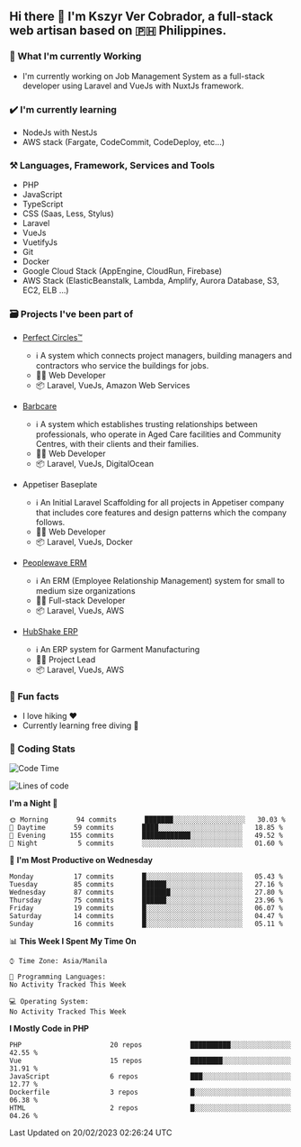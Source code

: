 ## Hi there 👋 I'm Kszyr Ver Cobrador, a full-stack web artisan based on 🇵🇭 Philippines.

### 🚀 What I'm currently Working

- I'm currently working on Job Management System as a full-stack developer using Laravel and VueJs with NuxtJs framework.

### ✔️ I'm currently learning

- NodeJs with NestJs
- AWS stack (Fargate, CodeCommit, CodeDeploy, etc...)

### ⚒️ Languages, Framework, Services and Tools
- PHP
- JavaScript
- TypeScript
- CSS (Saas, Less, Stylus)
- Laravel
- VueJs
- VuetifyJs
- Git
- Docker
- Google Cloud Stack (AppEngine, CloudRun, Firebase)
- AWS Stack (ElasticBeanstalk, Lambda, Amplify, Aurora Database, S3, EC2, ELB ...)


### 🗃 Projects I've been part of

- <a href="https://perfectcircles.com.au/" target="_blank">Perfect Circles™</a>

  - ℹ️ A system which connects project managers, building managers and contractors who service the buildings for jobs.
  - 👨‍💻 Web Developer
  - 📦 Laravel, VueJs, Amazon Web Services

- <a href="https://appetiser.com.au/portfolio/barbcare" target="_blank">Barbcare</a>

  - ℹ️ A system which establishes trusting relationships between professionals, who operate in Aged Care facilities and Community Centres, with their clients and their families.
  - 👨‍💻 Web Developer
  - 📦 Laravel, VueJs, DigitalOcean

- Appetiser Baseplate

  - ℹ️ An Initial Laravel Scaffolding for all projects in Appetiser company that includes core features and design patterns which the company follows.
  - 👨‍💻 Web Developer
  - 📦 Laravel, VueJs, Docker

- <a href="https://peoplewave.co" target="_blank">Peoplewave ERM</a>

  - ℹ️ An ERM (Employee Relationship Management) system for small to medium size organizations
  - 👨‍💻 Full-stack Developer
  - 📦 Laravel, VueJs, AWS

- <a href="https://www.posbang.com/garment-erp" target="_blank">HubShake ERP</a>

  - ℹ️ An ERP system for Garment Manufacturing
  - 👨‍💻 Project Lead
  - 📦 Laravel, VueJs, AWS

### 🌴 Fun facts

- I love hiking ❤️
- Currently learning free diving 🥽

### 🌟 Coding Stats

<!-- WakaTime Stats -->

<!--START_SECTION:waka-->
![Code Time](http://img.shields.io/badge/Code%20Time-2%2C996%20hrs%2019%20mins-blue)

![Lines of code](https://img.shields.io/badge/From%20Hello%20World%20I%27ve%20Written-920%20Thousand%20lines%20of%20code-blue)

**I'm a Night 🦉** 

```text
🌞 Morning       94 commits       ███████░░░░░░░░░░░░░░░░░░   30.03 % 
🌆 Daytime       59 commits       ████░░░░░░░░░░░░░░░░░░░░░   18.85 % 
🌃 Evening      155 commits       ████████████░░░░░░░░░░░░░   49.52 % 
🌙 Night          5 commits       ░░░░░░░░░░░░░░░░░░░░░░░░░   01.60 % 

```
📅 **I'm Most Productive on Wednesday** 

```text
Monday          17 commits       █░░░░░░░░░░░░░░░░░░░░░░░░   05.43 % 
Tuesday         85 commits       ██████░░░░░░░░░░░░░░░░░░░   27.16 % 
Wednesday       87 commits       ███████░░░░░░░░░░░░░░░░░░   27.80 % 
Thursday        75 commits       ██████░░░░░░░░░░░░░░░░░░░   23.96 % 
Friday          19 commits       █░░░░░░░░░░░░░░░░░░░░░░░░   06.07 % 
Saturday        14 commits       █░░░░░░░░░░░░░░░░░░░░░░░░   04.47 % 
Sunday          16 commits       █░░░░░░░░░░░░░░░░░░░░░░░░   05.11 % 

```


📊 **This Week I Spent My Time On** 

```text
⌚︎ Time Zone: Asia/Manila

💬 Programming Languages: 
No Activity Tracked This Week

💻 Operating System: 
No Activity Tracked This Week

```

**I Mostly Code in PHP** 

```text
PHP                      20 repos            ██████████░░░░░░░░░░░░░░░   42.55 % 
Vue                      15 repos            ████████░░░░░░░░░░░░░░░░░   31.91 % 
JavaScript               6 repos             ███░░░░░░░░░░░░░░░░░░░░░░   12.77 % 
Dockerfile               3 repos             █░░░░░░░░░░░░░░░░░░░░░░░░   06.38 % 
HTML                     2 repos             █░░░░░░░░░░░░░░░░░░░░░░░░   04.26 % 

```



 Last Updated on 20/02/2023 02:26:24 UTC
<!--END_SECTION:waka-->
